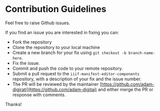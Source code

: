 # Contribution Guidelines

Feel free to raise Github issues. 

If you find an issue you are interested in fixing you can:

* Fork the repository
* Clone the repository to your local machine
* Create a new branch for your fix using `git checkout -b branch-name-here`.
* Fix the issue.
* Commit and push the code to your remote repository.
* Submit a pull request to the `iiif-manifest-editor-components` repository, with a description of your fix and the issue number.
* The PR will be reviewed by the maintainer [https://github.com/adam-digirati](https://github.com/adam-digitai) and either merge the PR or response with comments.

Thanks!
